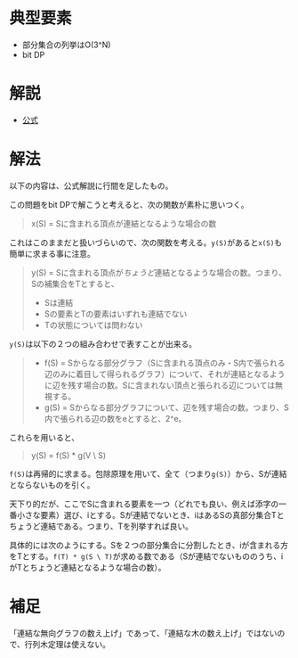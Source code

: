 # 典型要素

* 部分集合の列挙はO(3^N)
* bit DP

# 解説

* [公式](https://atcoder.jp/contests/abc213/editorial/2392)

# 解法

以下の内容は、公式解説に行間を足したもの。

この問題をbit DPで解こうと考えると、次の関数が素朴に思いつく。

> x(S) = Sに含まれる頂点が連結となるような場合の数


これはこのままだと扱いづらいので、次の関数を考える。`y(S)`があると`x(S)`も簡単に求まる事に注意。

> y(S) = Sに含まれる頂点が*ちょうど*連結となるような場合の数。つまり、Sの補集合をTとすると、
>
> *  Sは連結
> *  Sの要素とTの要素はいずれも連結でない
> *  Tの状態については問わない

`y(S)`は以下の２つの組み合わせで表すことが出来る。

> *  f(S) = Sからなる部分グラフ（Sに含まれる頂点のみ・S内で張られる辺のみに着目して得られるグラフ）について、それが連結となるように辺を残す場合の数。Sに含まれない頂点と張られる辺については無視する。
> *  g(S) = Sからなる部分グラフについて、辺を残す場合の数。つまり、S内で張られる辺の数をeとすると、2^e。

これらを用いると、

> y(S) = f(S) * g(V \ S)


`f(S)`は再帰的に求まる。包除原理を用いて、全て（つまり`g(S)`）から、Sが連結とならないものを引く。

天下り的だが、ここでSに含まれる要素を一つ（どれでも良い、例えば添字の一番小さな要素）選び、iとする。Sが連結でないとき、iはあるSの真部分集合Tとちょうど連結である。つまり、Tを列挙すれば良い。

具体的には次のようにする。Sを２つの部分集合に分割したとき、iが含まれる方をTとする。`f(T) * g(S \ T)`が求める数である（Sが連結でないもののうち、iがTとちょうど連結となるような場合の数）。


# 補足

「連結な無向グラフの数え上げ」であって、「連結な木の数え上げ」ではないので、行列木定理は使えない。

